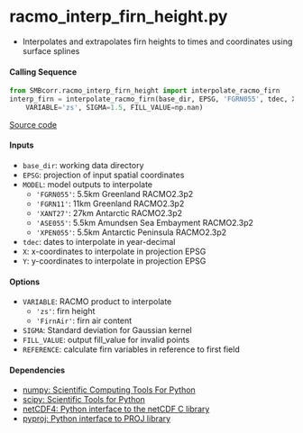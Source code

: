 racmo_interp_firn_height.py
===========================

- Interpolates and extrapolates firn heights to times and coordinates using surface splines

#### Calling Sequence
```python
from SMBcorr.racmo_interp_firn_height import interpolate_racmo_firn
interp_firn = interpolate_racmo_firn(base_dir, EPSG, 'FGRN055', tdec, X, Y,
    VARIABLE='zs', SIGMA=1.5, FILL_VALUE=np.nan)
```
[Source code](https://github.com/tsutterley/SMBcorr/blob/master/SMBcorr/racmo_interp_firn_height.py)

#### Inputs
- `base_dir`: working data directory
- `EPSG`: projection of input spatial coordinates  
- `MODEL`: model outputs to interpolate
    * `'FGRN055'`: 5.5km Greenland RACMO2.3p2
    * `'FGRN11'`: 11km Greenland RACMO2.3p2
    * `'XANT27'`: 27km Antarctic RACMO2.3p2
    * `'ASE055'`: 5.5km Amundsen Sea Embayment RACMO2.3p2
    * `'XPEN055'`: 5.5km Antarctic Peninsula RACMO2.3p2
- `tdec`: dates to interpolate in year-decimal  
- `X`: x-coordinates to interpolate in projection EPSG  
- `Y`: y-coordinates to interpolate in projection EPSG  

#### Options
- `VARIABLE`: RACMO product to interpolate  
    * `'zs'`: firn height
    * `'FirnAir'`: firn air content
- `SIGMA`: Standard deviation for Gaussian kernel  
- `FILL_VALUE`: output fill_value for invalid points  
- `REFERENCE`: calculate firn variables in reference to first field

#### Dependencies
- [numpy: Scientific Computing Tools For Python](https://numpy.org)  
- [scipy: Scientific Tools for Python](https://docs.scipy.org/doc//)  
- [netCDF4: Python interface to the netCDF C library](https://unidata.github.io/netcdf4-python/netCDF4/index.html)  
- [pyproj: Python interface to PROJ library](https://pypi.org/project/pyproj/)  
